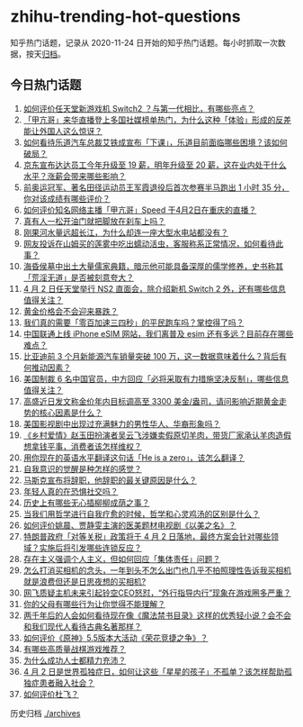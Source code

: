 # zhihu-trending-hot-questions

知乎热门话题，记录从 2020-11-24
日开始的知乎热门话题。每小时抓取一次数据，按天[归档](./archives)。

## 今日热门话题

<!-- BEGIN -->
<!-- 最后更新时间 Thu Apr 03 2025 01:00:34 GMT+0800 (China Standard Time) -->

1. [如何评价任天堂新游戏机 Switch2 ？与第一代相比，有哪些亮点？](https://www.zhihu.com/question/1890820233859675100)
1. [「甲亢哥」来华直播登上多国社媒榜单热门，为什么这种「体验」形成的反差能让外国人这么惊讶？](https://www.zhihu.com/question/1890105053098009900)
1. [如何看待乐道汽车总裁艾铁成宣布「下课」，乐道目前面临哪些困境？该如何破局？](https://www.zhihu.com/question/1890713327908385000)
1. [京东宣布达达员工今年升级至 19 薪，明年升级至 20 薪，这在业内处于什么水平？涨薪会带来哪些影响？](https://www.zhihu.com/question/1890718764514927400)
1. [前奥运冠军、著名田径运动员王军霞退役后首次参赛半马跑出 1 小时 35 分，你对该成绩有哪些评价？](https://www.zhihu.com/question/1890112503347913000)
1. [如何评价知名网络主播「甲亢哥」Speed 于4月2日在重庆的直播？](https://www.zhihu.com/question/1890752343743639600)
1. [真有人一松开油门就把脚放在刹车上吗？](https://www.zhihu.com/question/664339031)
1. [刚果河水量远超长江，为什么却连一座大型水电站都没有？](https://www.zhihu.com/question/1888989861488345900)
1. [网友投诉在山姆买的莲雾中吃出蠕动活虫，客服称系正常情况，如何看待此事？](https://www.zhihu.com/question/1890165471204045600)
1. [海昏侯墓中出土大量儒家典籍，暗示他可能具备深厚的儒学修养，史书称其「荒淫无道」是否被刻意夸大？](https://www.zhihu.com/question/1888651011868062000)
1. [4 月 2 日任天堂举行 NS2 直面会，除介绍新机 Switch 2 外，还有哪些信息值得关注？](https://www.zhihu.com/question/1890858750165889500)
1. [黄金价格会不会迎来暴跌？](https://www.zhihu.com/question/1888685528414660600)
1. [我们真的需要「零百加速三四秒」的平民跑车吗？掌控得了吗？](https://www.zhihu.com/question/1890428133892671500)
1. [中国联通上线 iPhone eSIM 网站，我们离普及 esim 还有多远？目前存在哪些难点？](https://www.zhihu.com/question/1890353242971531000)
1. [比亚迪前 3 个月新能源汽车销量突破 100 万，这一数据意味着什么？背后有何推动因素？](https://www.zhihu.com/question/1890465084914001000)
1. [美国制裁 6 名中国官员，中方回应「必将采取有力措施坚决反制」，哪些信息值得关注？](https://www.zhihu.com/question/1890306808121357800)
1. [高盛近日发文称金价年内目标调高至 3300 美金/盎司，请问影响近期黄金走势的核心因素是什么？](https://www.zhihu.com/question/1890695254648258600)
1. [美国影视剧中出现过充满魅力的男性华人、华裔形象吗？](https://www.zhihu.com/question/486092829)
1. [《乡村爱情》赵玉田扮演者吴云飞涉嫌卖假原切羊肉，带货厂家承认羊肉造假想拿钱平事，消费者该怎样维权？](https://www.zhihu.com/question/1889591139331432700)
1. [用你现在的英语水平翻译这句话「He is a zero」，该怎么翻译？](https://www.zhihu.com/question/1888599018352894700)
1. [自我意识的觉醒是种怎样的感觉？](https://www.zhihu.com/question/264353143)
1. [马斯克宣布将辞职，他辞职的最关键原因是什么？](https://www.zhihu.com/question/1890419158094698000)
1. [年轻人真的在恐惧社交吗？](https://www.zhihu.com/question/1889606990864561000)
1. [历史上有哪些无心插柳柳成荫之事？](https://www.zhihu.com/question/39361763)
1. [当我们用哲学进行自我疗愈的时候，哲学和心灵鸡汤的区别是什么？](https://www.zhihu.com/question/1890473404932515300)
1. [如何评价姚晨、贾静雯主演的医美题材电视剧《以美之名》？](https://www.zhihu.com/question/1889412923639718400)
1. [特朗普政府「对等关税」政策将于 4 月 2 日落地，最终方案会针对哪些领域？实施后将引发哪些连锁反应？](https://www.zhihu.com/question/1890699591776712200)
1. [存在主义强调个人主义，但如何回应「集体责任」问题？](https://www.zhihu.com/question/1889027380091261700)
1. [怎么打消买相机的念头，一年到头不怎么出门也几乎不拍照理性告诉我买相机就是浪费但还是日思夜想的买相机?](https://www.zhihu.com/question/1888409972972451600)
1. [网飞质疑主机未来引起铃空CEO怒怼，“外行指导内行”现象在游戏圈多严重？](https://www.zhihu.com/question/1890190214586147000)
1. [你的父母有哪些行为让你觉得不能理解？](https://www.zhihu.com/question/67102913)
1. [两千年后的人会如何看待现在像《魔法禁书目录》这样的优秀轻小说？会不会和我们现代人看待古典名著那样？](https://www.zhihu.com/question/4474241149)
1. [如何评价《原神》5.5版本大活动《荣花竞捷之争》？](https://www.zhihu.com/question/1890316312032551200)
1. [有哪些高质量战棋游戏推荐？](https://www.zhihu.com/question/551565123)
1. [为什么成功人士都精力充沛？](https://www.zhihu.com/question/15489378656)
1. [4 月 2 日是世界孤独症日，如何让这些「星星的孩子」不孤单？该怎样帮助孤独症患者融入社会？](https://www.zhihu.com/question/1888520403120542200)
1. [如何评价杜飞？](https://www.zhihu.com/question/403805734)

<!-- END -->

历史归档 [./archives](./archives)

